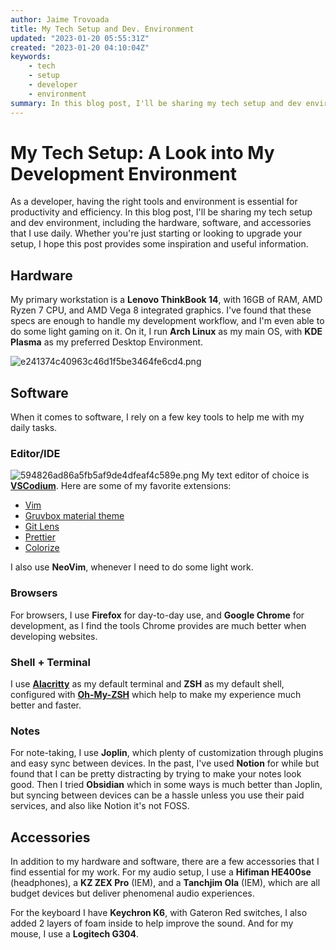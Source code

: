 ```yaml
---
author: Jaime Trovoada
title: My Tech Setup and Dev. Environment
updated: "2023-01-20 05:55:31Z"
created: "2023-01-20 04:10:04Z"
keywords: 
    - tech
    - setup
    - developer
    - environment
summary: In this blog post, I'll be sharing my tech setup and dev environment, including the hardware, software, and accessories that I use daily.
---
```


# My Tech Setup: A Look into My Development Environment

As a developer, having the right tools and environment is essential for productivity and efficiency. In this blog post, I'll be sharing my tech setup and dev environment, including the hardware, software, and accessories that I use daily. Whether you're just starting or looking to upgrade your setup, I hope this post provides some inspiration and useful information.

## Hardware

My primary workstation is a **Lenovo ThinkBook 14**, with 16GB of RAM, AMD Ryzen 7 CPU, and AMD Vega 8 integrated graphics. I've found that these specs are enough to handle my development workflow, and I'm even able to do some light gaming on it.
On it, I run **Arch Linux** as my main OS, with **KDE Plasma** as my preferred Desktop Environment.

![e241374c40963c46d1f5be3464fe6cd4.png](/images/blog/e241374c40963c46d1f5be3464fe6cd4.png)

## Software

When it comes to software, I rely on a few key tools to help me with my daily tasks.

### Editor/IDE

![594826ad86a5fb5af9de4dfeaf4c589e.png](/images/blog/594826ad86a5fb5af9de4dfeaf4c589e.png)
My text editor of choice is **[VSCodium](https://github.com/VSCodium/vscodium#why-does-this-exist)**.
Here are some of my favorite extensions:

- [Vim](https://github.com/VSCodeVim/Vim)
- [Gruvbox material theme](https://github.com/sainnhe/gruvbox-material-vscode.git)
- [Git Lens](https://github.com/gitkraken/vscode-gitlens.git)
- [Prettier](https://github.com/prettier/prettier-vscode)
- [Colorize](https://github.com/kamikillerto/vscode-colorize.git)

I also use **NeoVim**, whenever I need to do some light work.

### Browsers

For browsers, I use **Firefox** for day-to-day use, and **Google Chrome** for development, as I find the tools Chrome provides are much better when developing websites.

### Shell + Terminal

I use **[Alacritty](https://github.com/alacritty/alacritty)** as my default terminal and **ZSH** as my default shell, configured with **[Oh-My-ZSH](https://ohmyz.sh/)** which help to make my experience much better and faster.

### Notes

For note-taking, I use **Joplin**, which plenty of customization through plugins and easy sync between devices.
In the past, I've used **Notion** for while but found that I can be pretty distracting by trying to make your notes look good. Then I tried **Obsidian** which in some ways is much better than Joplin, but syncing between devices can be a hassle unless you use their paid services, and also like Notion it's not FOSS.

## Accessories

In addition to my hardware and software, there are a few accessories that I find essential for my work. For my audio setup, I use a **Hifiman HE400se** (headphones), a **KZ ZEX Pro** (IEM), and a **Tanchjim Ola** (IEM), which are all budget devices but deliver phenomenal audio experiences.

For the keyboard I have **Keychron K6**, with Gateron Red switches, I also added 2 layers of foam inside to help improve the sound. And for my mouse, I use a **Logitech G304**.
